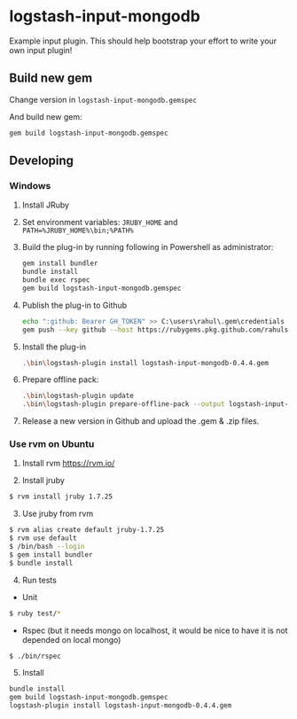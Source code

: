 # logstash-input-mongodb
Example input plugin. This should help bootstrap your effort to write your own input plugin!

## Build new gem

Change version in `logstash-input-mongodb.gemspec`

And build new gem:

```bash
gem build logstash-input-mongodb.gemspec
```

## Developing

### Windows

1. Install JRuby
2. Set environment variables: `JRUBY_HOME` and `PATH=%JRUBY_HOME%\bin;%PATH%`
3. Build the plug-in by running following in Powershell as administrator:

   ```bash
   gem install bundler
   bundle install
   bundle exec rspec
   gem build logstash-input-mongodb.gemspec
   ```

4. Publish the plug-in to Github

   ```bash
   echo ":github: Bearer GH_TOKEN" >> C:\users\rahul\.gem\credentials
   gem push --key github --host https://rubygems.pkg.github.com/rahulsinghai logstash-input-mongodb-0.4.4.gem
   ```

5. Install the plug-in

   ```bash
   .\bin\logstash-plugin install logstash-input-mongodb-0.4.4.gem
   ```

6. Prepare offline pack:

   ```bash
   .\bin\logstash-plugin update
   .\bin\logstash-plugin prepare-offline-pack --output logstash-input-mongodb-0.4.4.zip --overwrite logstash-input-mongodb
   ```

7. Release a new version in Github and upload the .gem & .zip files.

### Use rvm on Ubuntu

1. Install rvm https://rvm.io/

2. Install jruby

```bash
$ rvm install jruby 1.7.25
```

3. Use jruby from rvm

```bash
$ rvm alias create default jruby-1.7.25
$ rvm use default
$ /bin/bash --login
$ gem install bundler
$ bundle install
```

4. Run tests

* Unit
```bash
$ ruby test/*
```

* Rspec (but it needs mongo on localhost, it would be nice to have it is not depended on local mongo)
```bash
$ ./bin/rspec
```

5. Install

```sh
bundle install
gem build logstash-input-mongodb.gemspec
logstash-plugin install logstash-input-mongodb-0.4.4.gem
```